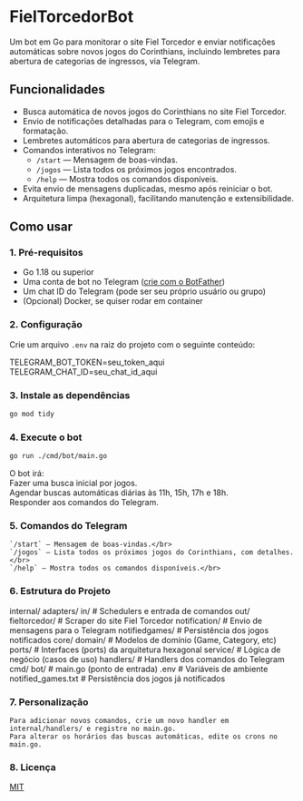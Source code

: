# FielTorcedorBot

Um bot em Go para monitorar o site Fiel Torcedor e enviar notificações automáticas sobre novos jogos do Corinthians, incluindo lembretes para abertura de categorias de ingressos, via Telegram.

## Funcionalidades

- Busca automática de novos jogos do Corinthians no site Fiel Torcedor.
- Envio de notificações detalhadas para o Telegram, com emojis e formatação.
- Lembretes automáticos para abertura de categorias de ingressos.
- Comandos interativos no Telegram:
  - `/start` — Mensagem de boas-vindas.
  - `/jogos` — Lista todos os próximos jogos encontrados.
  - `/help` — Mostra todos os comandos disponíveis.
- Evita envio de mensagens duplicadas, mesmo após reiniciar o bot.
- Arquitetura limpa (hexagonal), facilitando manutenção e extensibilidade.

## Como usar

### 1. Pré-requisitos

- Go 1.18 ou superior
- Uma conta de bot no Telegram ([crie com o BotFather](https://t.me/botfather))
- Um chat ID do Telegram (pode ser seu próprio usuário ou grupo)
- (Opcional) Docker, se quiser rodar em container

### 2. Configuração

Crie um arquivo `.env` na raiz do projeto com o seguinte conteúdo:


TELEGRAM_BOT_TOKEN=seu_token_aqui
TELEGRAM_CHAT_ID=seu_chat_id_aqui


### 3. Instale as dependências

```bash
go mod tidy
```
### 4. Execute o bot

```bash
go run ./cmd/bot/main.go
```

O bot irá:</br>
Fazer uma busca inicial por jogos.</br>
Agendar buscas automáticas diárias às 11h, 15h, 17h e 18h.</br>
Responder aos comandos do Telegram.</br>

### 5. Comandos do Telegram

    `/start` — Mensagem de boas-vindas.</br>
    `/jogos` — Lista todos os próximos jogos do Corinthians, com detalhes.</br>
    `/help` — Mostra todos os comandos disponíveis.</br>

### 6. Estrutura do Projeto

internal/
  adapters/
    in/                # Schedulers e entrada de comandos
    out/
      fieltorcedor/    # Scraper do site Fiel Torcedor
      notification/    # Envio de mensagens para o Telegram
      notifiedgames/   # Persistência dos jogos notificados
  core/
    domain/            # Modelos de domínio (Game, Category, etc)
    ports/             # Interfaces (ports) da arquitetura hexagonal
    service/           # Lógica de negócio (casos de uso)
  handlers/            # Handlers dos comandos do Telegram
cmd/
  bot/                 # main.go (ponto de entrada)
.env                   # Variáveis de ambiente
notified_games.txt     # Persistência dos jogos já notificados

### 7. Personalização

    Para adicionar novos comandos, crie um novo handler em internal/handlers/ e registre no main.go.
    Para alterar os horários das buscas automáticas, edite os crons no main.go.

### 8. Licença

[MIT](https://github.com/guilchaves/fieltorcedorbot/blob/main/README.md)
